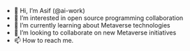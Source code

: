 - 👋 Hi, I’m Asif (@ai-work)
- 👀 I’m interested in open source programming collaboration
- 🌱 I’m currently learning about Metaverse technologies
- 💞️ I’m looking to collaborate on new Metaverse initiatives
- 📫 How to reach me. 
<!---
ai-work/ai-work is a ✨ special ✨ repository because its `README.md` (this file) appears on your GitHub profile.
You can click the Preview link to take a look at your changes.
--->
